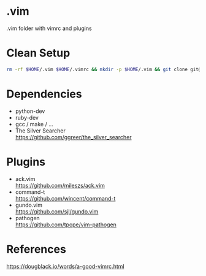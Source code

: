 # .vim
.vim folder with vimrc and plugins

# Clean Setup
```bash
rm -rf $HOME/.vim $HOME/.vimrc && mkdir -p $HOME/.vim && git clone git@github.com:image357/.vim.git $HOME/.vim || git clone https://github.com/image357/.vim.git $HOME/.vim && $HOME/.vim/setup.sh
```

# Dependencies
* python-dev
* ruby-dev
* gcc / make / ...
* The Silver Searcher  
  https://github.com/ggreer/the_silver_searcher

# Plugins
* ack.vim  
  https://github.com/mileszs/ack.vim
* command-t  
  https://github.com/wincent/command-t
* gundo.vim  
  https://github.com/sjl/gundo.vim
* pathogen  
  https://github.com/tpope/vim-pathogen



# References
https://dougblack.io/words/a-good-vimrc.html
